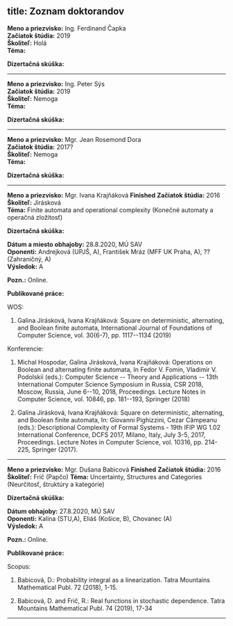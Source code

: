 title: Zoznam doktorandov
---
**Meno a priezvisko:** Ing. Ferdinand Čapka  
**Začiatok štúdia:** 2019  
**Školiteľ:** Holá  
**Téma:**   

**Dizertačná skúška:**

---

**Meno a priezvisko:** Ing. Peter Sýs  
**Začiatok štúdia:** 2019  
**Školiteľ:**  Nemoga  
**Téma:**  

**Dizertačná skúška:**

---

**Meno a priezvisko:** Mgr. Jean Rosemond Dora  
**Začiatok štúdia:** 2017?  
**Školiteľ:** Nemoga  
**Téma:**   

**Dizertačná skúška:**

---

**Meno a priezvisko:** Mgr. Ivana Krajňáková  **Finished**
**Začiatok štúdia:** 2016   
**Školiteľ:** Jirásková  
**Téma:** Finite automata and operational complexity (Konečné automaty a operačná zložitosť) 
 
**Dizertačná skúška:**

**Dátum a miesto obhajoby:** 28.8.2020, MÚ SAV  
**Oponenti:** Andrejková (UPJŠ, A), František Mráz (MFF UK Praha, A), ?? (Zahraničný, A)    
**Výsledok:** A

**Pozn.:** Online.

**Publikované práce:** 

WOS:

1. Galina Jirásková, Ivana Krajňáková: Square on deterministic, alternating, and Boolean finite automata,
International Journal of Foundations of Computer Science, vol. 30(6-7), pp. 1117--1134 (2019)

Konferencie:

1. Michal Hospodar, Galina Jirásková, Ivana Krajňáková: Operations on Boolean and alternating finite automata,
In Fedor V. Fomin, Vladimir V. Podolskii (eds.): Computer Science -- Theory and Applications -- 13th International Computer Science Symposium in Russia, CSR 2018, Moscow, Russia, June 6--10, 2018, Proceedings.
Lecture Notes in Computer Science, vol. 10846, pp. 181--193, Springer (2018)


1. Galina Jirásková, Ivana Krajňáková:  Square on deterministic, alternating, and Boolean finite automata,
In: Giovanni Pighizzini, Cezar Câmpeanu (eds.):
Descriptional Complexity of Formal Systems - 19th IFIP WG 1.02 International Conference, DCFS 2017, Milano, Italy, July 3-5, 2017, Proceedings. Lecture Notes in Computer Science, vol. 10316, pp. 214-225, Springer (2017).

---

**Meno a priezvisko:** Mgr. Dušana Babicová  **Finished**
**Začiatok štúdia:** 2016  
**Školiteľ:** Frič (Papčo)
**Téma:** Uncertainty, Structures and Categories (Neurčitosť, štruktúry a kategórie)  

**Dizertačná skúška:**

**Dátum obhajoby:** 27.8.2020, MÚ SAV  
**Oponenti:** Kalina (STU,A), Eliáš (Košice, B), Chovanec (A)    
**Výsledok:** A

**Pozn.:** Online.

**Publikované práce:** 

Scopus:

1.  Babicová, D.: Probability integral as a linearization. Tatra Mountains Mathematical Publ. 72 (2018), 1-15.

1. Babicová, D. and Frič, R.: Real functions in stochastic dependence. Tatra Mountains Mathematical Publ. 74 (2019), 17-34

---
